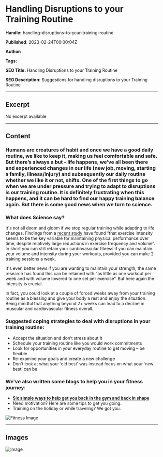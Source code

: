 # Handling Disruptions to your Training Routine

**Handle:** handling-disruptions-to-your-training-routine

**Published:** 2023-02-24T00:00:04Z

**Author:**  

**Tags:** 

**SEO Title:** Handling Disruptions to your Training Routine 

**SEO Description:** Suggestions for  handling disruptions to your Training Routine

---

## Excerpt

No excerpt available

---

## Content

### Humans are creatures of habit and once we have a good daily routine, we like to keep it, making us feel comfortable and safe. But there’s always a but - life happens, we’ve all been there and experienced changes in our life (new job, moving, starting a family, illness/injury) and subsequently our daily routine whether we like it or not, shifts. One of the first things to go when we are under pressure and trying to adapt to disruptions is our training routine. It is definitely frustrating when this happens, and it can be hard to find our happy training balance again. But there is some good news when we turn to science.

### What does Science say?
It's not all doom and gloom if we stop regular training while adapting to life changes. Findings from a [recent study](https://pubmed.ncbi.nlm.nih.gov/33629972/) have found “that exercise intensity seems to be the key variable for maintaining physical performance over time, despite relatively large reductions in exercise frequency and volume”. In short you can still retain your cardiovascular fitness if you can maintain your volume and intensity during your workouts, provided you can make 2 training sessions a week.

It's even better news if you are wanting to maintain your strength, the same research has found this can be retained with “as little as one workout per week and with volume lowered to one set per exercise”. But here again the intensity is crucial.

In fact, you could look at a couple of forced weeks away from your training routine as a blessing and give your body a rest and enjoy the situation. Being mindful that anything beyond 2+ weeks can lead to a decline in muscular and cardiovascular fitness overall.

### Suggested coping strategies to deal with disruptions in your training routine:
- Accept the situation and don’t stress about it
- Schedule your training routine like you would work commitments
- Look for opportunities in your everyday routine to get moving – be flexible
- Re-examine your goals and create a new challenge
- Don’t look at what your ‘old best’ was instead focus on what your ‘new best’ can be

### We've also written some blogs to help you in your fitness journey:
- **[Six simple ways to help get you back in the gym and back in shape](https://www.vpa.com.au/blogs/featured-articles/tips-to-get-back-in-the-gym)**
- Need motivation? Here are some tips to get you going.
- Training on the holiday or while traveling? We got you.

![Fitness Image](https://i.shgcdn.com/0b02fb94-411f-49fb-af14-23a9b963a56f/-/format/auto/-/preview/3000x3000/-/quality/lighter/)

---

## Images

![Image](undefined)

